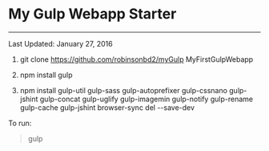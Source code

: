# My Gulp Webapp Starter
---

Last Updated: January 27, 2016

1. git clone https://github.com/robinsonbd2/myGulp MyFirstGulpWebapp

2. npm install gulp

3. npm install gulp-util gulp-sass gulp-autoprefixer gulp-cssnano gulp-jshint gulp-concat gulp-uglify gulp-imagemin gulp-notify gulp-rename gulp-cache gulp-jshint browser-sync del --save-dev

To run:
> gulp
